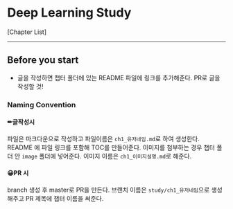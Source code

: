 # Deep Learning Study

[Chapter List]

---
## Before you start
- 글을 작성하면 챕터 폴더에 있는 README 파일에 링크를 추가해준다. PR로 글을 작성할 것!

### Naming Convention
#### ✏글작성시
파일은 마크다운으로 작성하고 파일이름은 `ch1_유저네임.md`로 하여 생성한다. README 에 파일 링크를 포함해 TOC를 만들어준다. 이미지를 첨부하는 경우 챕터 폴더 안 `image` 폴더에 넣어준다. 이미지 이름은 `ch1_이미지설명.md`로 해준다.

#### 😀PR 시
branch 생성 후 master로 PR을 만든다. 브랜치 이름은 `study/ch1_유저네임`으로 생성해주고 PR 제목에 챕터 이름을 써준다.
